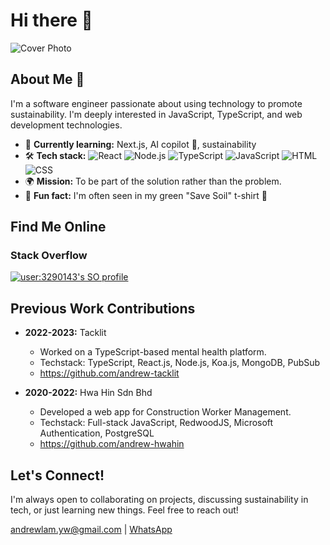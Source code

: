 # Hi there 👋

![Cover Photo](https://github.com/AndrewLamYW/AndrewLamYW/assets/11419166/9bb1f8f6-c999-48f6-b8b5-65aa9abb0ae7)

## About Me 🚀

I'm a software engineer passionate about using technology to promote sustainability. I'm deeply interested in JavaScript, TypeScript, and web development technologies.

* 🌱 **Currently learning:** Next.js, AI copilot 🤖, sustainability
* 🛠️ **Tech stack:**
![React](https://img.shields.io/badge/-React-61DAFB?style=flat-square&logo=react&logoColor=black)
![Node.js](https://img.shields.io/badge/-Node.js-339933?style=flat-square&logo=node.js&logoColor=white) 
![TypeScript](https://img.shields.io/badge/-TypeScript-3178C6?style=flat-square&logo=typescript&logoColor=white)
![JavaScript](https://img.shields.io/badge/-JavaScript-F7DF1E?style=flat-square&logo=javascript&logoColor=black) 
![HTML](https://img.shields.io/badge/-HTML-E34F26?style=flat-square&logo=html5&logoColor=white) 
![CSS](https://img.shields.io/badge/-CSS-1572B6?style=flat-square&logo=css3&logoColor=white)
* 🌍 **Mission:** To be part of the solution rather than the problem.
* 🤪 **Fun fact:** I'm often seen in my green "Save Soil" t-shirt 💚




## Find Me Online 

### Stack Overflow

[![user:3290143's SO profile](https://stackoverflow-readme-profile.johannchopin.fr/profile-small/3290143?theme=dark)](https://stackoverflow.com/users/3290143)


## Previous Work Contributions

* **2022-2023:** Tacklit
    * Worked on a TypeScript-based mental health platform.
    * Techstack: TypeScript, React.js, Node.js, Koa.js, MongoDB, PubSub
    * https://github.com/andrew-tacklit

* **2020-2022:** Hwa Hin Sdn Bhd
    * Developed a web app for Construction Worker Management.
    * Techstack: Full-stack JavaScript, RedwoodJS, Microsoft Authentication, PostgreSQL
    * https://github.com/andrew-hwahin


## Let's Connect! 

I'm always open to collaborating on projects, discussing sustainability in tech, or just learning new things. Feel free to reach out!

[andrewlam.yw@gmail.com](mailto:andrewlam.yw@gmail.com) | [WhatsApp](https://wa.me/601126265689) 

<!--
**andrewlamyw/andrewlamyw** is a ✨ _special_ ✨ repository because its `README.md` (this file) appears on your GitHub profile.

Here are some ideas to get you started:

- 🔭 I’m currently working on ...
- 🌱 I’m currently learning ...
- 👯 I’m looking to collaborate on ...
- 🤔 I’m looking for help with ...
- 💬 Ask me about ...
- 📫 How to reach me: ...
- 😄 Pronouns: ...
- ⚡ Fun fact: ...
-->
